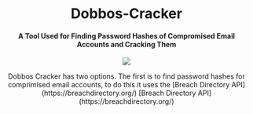 <h1 align="center">Dobbos-Cracker</h1>
<h4 align="center">A Tool Used for Finding Password Hashes of Compromised Email Accounts and Cracking Them</h4>
<p align="center"><img src="https://imgur.com/QWTSmxr.jpg">
<p align="center">Dobbos Cracker has two options. The first is to find password hashes for comprimised email accounts, to do this it uses the [Breach Directory API](https://breachdirectory.org/)
[Breach Directory API](https://breachdirectory.org/)
